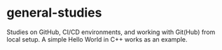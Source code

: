 # general-studies
Studies on GitHub, CI/CD environments, and working with Git(Hub) from local setup. A simple Hello World in C++ works as an example.
